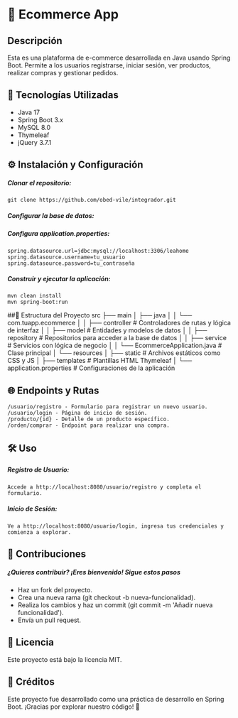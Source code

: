 <h1>🛒 Ecommerce App</h1>
<h2>Descripción</h2>
Esta es una plataforma de e-commerce desarrollada en Java usando Spring Boot. Permite a los usuarios registrarse, iniciar sesión, ver productos, realizar compras y gestionar pedidos.

## 🚀 Tecnologías Utilizadas

- Java 17
- Spring Boot 3.x
- MySQL 8.0
- Thymeleaf
- jQuery 3.7.1

## ⚙️ Instalación y Configuración

##### Clonar el repositorio:
~~~
git clone https://github.com/obed-vile/integrador.git
~~~
##### Configurar la base de datos:

##### Configura application.properties:
~~~
spring.datasource.url=jdbc:mysql://localhost:3306/leahome
spring.datasource.username=tu_usuario
spring.datasource.password=tu_contraseña
~~~


##### Construir y ejecutar la aplicación:
~~~
mvn clean install
mvn spring-boot:run
~~~

##📂 Estructura del Proyecto
src
├── main
│   ├── java
│   │   └── com.tuapp.ecommerce
│   │       ├── controller       # Controladores de rutas y lógica de interfaz
│   │       ├── model            # Entidades y modelos de datos
│   │       ├── repository       # Repositorios para acceder a la base de datos
│   │       ├── service          # Servicios con lógica de negocio
│   │       └── EcommerceApplication.java   # Clase principal
│   └── resources
│       ├── static               # Archivos estáticos como CSS y JS
│       ├── templates            # Plantillas HTML Thymeleaf
│       └── application.properties # Configuraciones de la aplicación


## 🌐 Endpoints y Rutas
~~~
/usuario/registro - Formulario para registrar un nuevo usuario.
/usuario/login - Página de inicio de sesión.
/producto/{id} - Detalle de un producto específico.
/orden/comprar - Endpoint para realizar una compra.
~~~
## 🛠️ Uso
##### Registro de Usuario:
~~~
Accede a http://localhost:8080/usuario/registro y completa el formulario.
~~~
##### Inicio de Sesión:
~~~
Ve a http://localhost:8080/usuario/login, ingresa tus credenciales y comienza a explorar.
~~~
## 🤝 Contribuciones
##### ¿Quieres contribuir? ¡Eres bienvenido! Sigue estos pasos

- Haz un fork del proyecto.
- Crea una nueva rama (git checkout -b nueva-funcionalidad).
- Realiza los cambios y haz un commit (git commit -m 'Añadir nueva funcionalidad').
- Envía un pull request.

## 📄 Licencia
Este proyecto está bajo la licencia MIT.

## 🎉 Créditos
Este proyecto fue desarrollado como una práctica de desarrollo en Spring Boot. ¡Gracias por explorar nuestro código! 🙌

